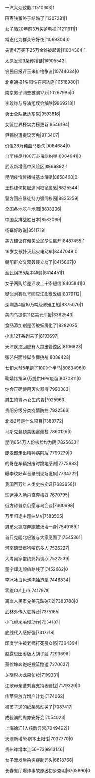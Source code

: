 一汽大众致歉|11510303|1

田枣铁蛋终于结婚了|11307281|1

女子晒20年前3万买的电视|11211911|1

常态化为群众守好夜|11069304|0

夫妻4万买下25万金饰被起诉|11004364|1

太原发现3条传播链|10905542|

农民日报评玉米价格争议|10744034|0

北京通报1名阳性在京轨迹|10518980|1

南京男子网恋被骗17万|10267985|0

李玟称与导演组误会解除|9969218|1

勇士全队抵达东京|9593816|

女篮世界杯实力榜更新|9546194|

尹锡悦遭提议罢免|9113407|

价值28万纯血马走失|9064684|0

乌军耗尽1100万苏俄制炮弹|8964941|0

武汉新增高中风险区|8866892|1

昆明疫情传播链基本清晰|8858460|0

王鹤棣何炅密逃同框家属感|8825544|

警方回应暴徒持刀强闯校园|8825259|

全国各地吃羊地图|8803236|

中国女排战胜日本|8532069|

杨幂好敢说|8511719|

美方建议在俄美公民尽快离开|8487455|1

16岁女孩扑灭起火电动车|8447048|0

朝阳群众又双叒叕立功了|8415867|0

渔民误捕5条中华鲟|8414451|1

女子网购给差评收上千条短信|8405841|0

疑似刘鑫账号回应江歌案改编|8379112|

深圳造4艘10万吨级养殖工船|8375070|1

美向乌提供11亿美元军援|8362543|

食品添加剂是否被妖魔化了|8282025|

小米12T系列来了|8193697|

天津疾控回应有人跑出管控区|8106823|

张艺兴面纱脚步舞挑战|8088423|

七旬大爷5年跑了1000个半马|8083496|0

鞠婧祎捐50万提供HPV疫苗|8070811|0

你会正确使用灭火器吗|7990383|

男生的胃vs女生的胃|7925963|

贵阳分级分类疫情防控|7922566|

北溪2号是什么项目|7889772|

马斯克登顶美国富豪榜|7860126|0

昆明654万人份核检均为阴|7825633|1

庞麦郎走出精神病院后|7790279|0

的哥在车辆报废时跪地感谢|7775883|

曝李玟好声音录制现场发飙|7734722|

我国百万年人类史被实证|7683658|1

球迷冲入场内直奔梅西|7670795|

俄方称普京仍愿与乌会谈|7660998|

万里归途主题曲MV|7588505|

男孩火锅店奔跑被汤洒一身|7549189|1

首只克隆北极狼与大家见面了|7545361|

河南鹤壁疯狗咬伤多人|7526227|

大考吴家俊约妈妈谈心|7522539|

董宇辉走颜值路线了|7452662|0

李冰冰白色泡泡袖造型|7446834|

零跑C01上市|7417979|

离岸人民币兑美元跌破7.2|7383788|0

武林外传入驻抖音|7375165|

小飞棍来咯慢动作|7364187|

底线代入感好强|7317918|

印度学生被老师打死引众怒|7304394|

赵露思田枣版大胡子脸|7293696|

蔡徐坤奔跑吧投篮路透|7270637|

关晓彤火龙果仿妆|7199331|

江歌母亲遭刘鑫支持者骚扰|7179320|0

传苹果放弃增产计划|7174062|

被孩子送的纸条感动哭了|7087417|

成毅演的周亦安好会|7054023|

上海徐汇1人核酸异常|7049492|1

天津新增55例本土阳性|7037770|0

贵州昨增本土56+73|6913146|

女子漂发后染炎症剃光头|6818768|

长春餐厅爆炸事故原因初步查明|6705890|0

